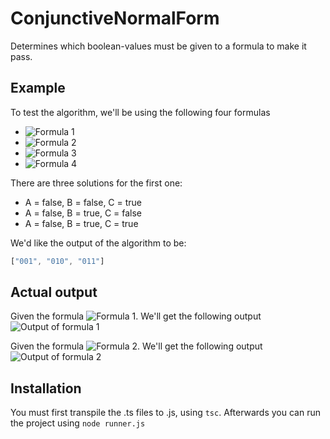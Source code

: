 # ConjunctiveNormalForm
Determines which boolean-values must be given to a formula to make it pass.

## Example
To test the algorithm, we'll be using the following four formulas
* ![Formula 1][formula1]
* ![Formula 2][formula2]
* ![Formula 3][formula3]
* ![Formula 4][formula4]

There are three solutions for the first one:
* A = false, B = false, C = true
* A = false, B = true, C = false
* A = false, B = true, C = true

We'd like the output of the algorithm to be:
```javascript
["001", "010", "011"]
```

## Actual output
Given the formula ![Formula 1][formula1].
We'll get the following output
![Output of formula 1][formula1solution]

Given the formula ![Formula 2][formula2].
We'll get the following output
![Output of formula 2][formula2solution]

## Installation
You must first transpile the .ts files to .js, using ```tsc```. Afterwards you can run the project using ```node runner.js```

[formula1]: https://wikimedia.org/api/rest_v1/media/math/render/svg/b55a331db90a18ae2d106c743167aa0970f341fb "Formula 1"
[formula2]: https://wikimedia.org/api/rest_v1/media/math/render/svg/6adf05496a3f0108f139aa490247ae0b8dc0dec7 "Formula 2"
[formula3]: https://wikimedia.org/api/rest_v1/media/math/render/svg/9b9c9c90857c12727201dd9e47a4e7c8658fdbc5 "Formula 3"
[formula4]: https://wikimedia.org/api/rest_v1/media/math/render/svg/74954195333a8593163b93a9688695b8dc74da55 "Formula 4"
[formula1solution]: https://i.gyazo.com/bcab175f21d9af7f7a006c00fe80f7a8.png
[formula2solution]: https://i.gyazo.com/1c58e3c4b972f4bd31ea3b00fbb731d1.png